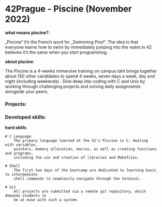 # 42Prague - Piscine (November 2022)

**what means piscine?**:

„Piscine“ it’s the French word for „Swimming Pool“. The idea is that everyone learns how to swim by immediately jumping into the water.In 42 believes it’s the same when you start programming.

**about piscine**:

The Piscine is a 4-weeks immersive training on campus taht brings together about 150 other candidates to spend 4 weeks, seven days a week, day and night (including weekends) . 
Dive deep into coding with C and Unix by working through challenging projects and solving daily assignments alongside your peers.

### Projects:

### Developed skills:

**hard skills**:
```
# C Language
	The primary language learned at the 42's Piscine is C: dealing with variables,
	pointers, memory allocation, macros, as well as creating functions and programs,
	including the use and creation of libraries and Makefiles.

# Shell
	The first two days of the bootcamp are dedicated to learning basic to intermediate
	shell commands to seamlessly navigate through the terminal.

# Git
	All projects are submitted via a remote git repository, which demands students to
	be at ease with such a system.
```
